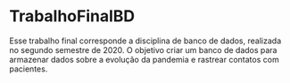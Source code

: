 # TrabalhoFinalBD
Esse trabalho final corresponde a disciplina de banco de dados, realizada no segundo semestre de 2020. O objetivo criar um banco de dados para armazenar dados sobre a evolução da pandemia e rastrear contatos com pacientes.
